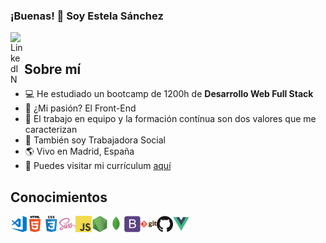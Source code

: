 ### ¡Buenas! 👋 Soy Estela Sánchez

<a href="https://www.linkedin.com/in/estela-sanchez-valenzuela-programadora-web/">
  <img align="left" alt="LinkedIN" width="22px" src="https://raw.githubusercontent.com/peterthehan/peterthehan/master/assets/linkedin.svg" />
</a>
<br />
<h2>Sobre mí</h2>

- 💻 He estudiado un bootcamp de 1200h de **Desarrollo Web Full Stack**
- 💖 ¿Mi pasión? El Front-End
- 👫 El trabajo en equipo y la formación contínua son dos valores que me caracterizan
- 🤝 También soy Trabajadora Social
- 🌎 Vivo en Madrid, España
- 📝 Puedes visitar mi currículum [aquí](https://www.canva.com/design/DAEZA3U9tGs/deR81TlrF0EUjM8Ue3DfEA/view?utm_content=DAEZA3U9tGs&utm_campaign=designshare&utm_medium=link&utm_source=publishsharelink)

<h2>Conocimientos</h2>
<img align="left" alt="Visual Studio Code" width="26px" src="https://raw.githubusercontent.com/github/explore/80688e429a7d4ef2fca1e82350fe8e3517d3494d/topics/visual-studio-code/visual-studio-code.png" />
<img align="left" alt="HTML5" width="26px" src="https://raw.githubusercontent.com/github/explore/80688e429a7d4ef2fca1e82350fe8e3517d3494d/topics/html/html.png" />
<img align="left" alt="CSS3" width="26px" src="https://raw.githubusercontent.com/github/explore/80688e429a7d4ef2fca1e82350fe8e3517d3494d/topics/css/css.png" />
<img align="left" alt="Sass" width="26px" src="https://raw.githubusercontent.com/github/explore/80688e429a7d4ef2fca1e82350fe8e3517d3494d/topics/sass/sass.png" />
<img align="left" alt="JavaScript" width="26px" src="https://raw.githubusercontent.com/github/explore/80688e429a7d4ef2fca1e82350fe8e3517d3494d/topics/javascript/javascript.png" />
<img align="left" alt="Node.js" width="26px" src="https://raw.githubusercontent.com/github/explore/80688e429a7d4ef2fca1e82350fe8e3517d3494d/topics/nodejs/nodejs.png" />
<img align="left" alt="MongoDB" width="26px" src="https://raw.githubusercontent.com/devicons/devicon/master/icons/mongodb/mongodb-original.svg" />
<img align="left" alt="Bootstrap" width="26px" src="https://raw.githubusercontent.com/devicons/devicon/master/icons/bootstrap/bootstrap-plain.svg" />
<img align="left" alt="Git" width="26px" src="https://raw.githubusercontent.com/github/explore/80688e429a7d4ef2fca1e82350fe8e3517d3494d/topics/git/git.png" />
<img align="left" alt="GitHub" width="26px" src="https://raw.githubusercontent.com/github/explore/78df643247d429f6cc873026c0622819ad797942/topics/github/github.png" />
<img align="left" alt="Vue.js" width="26px" src="https://raw.githubusercontent.com/devicons/devicon/master/icons/vuejs/vuejs-original.svg" />
